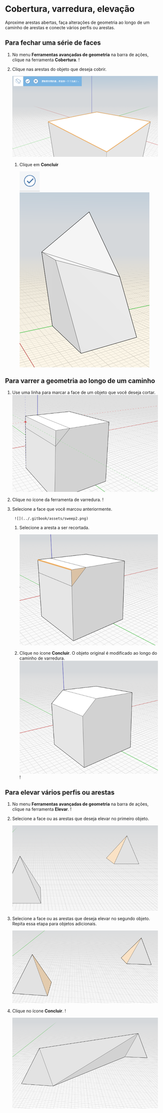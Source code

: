 # Cobertura, varredura, elevação

Aproxime arestas abertas, faça alterações de geometria ao longo de um caminho de arestas e conecte vários perfis ou arestas.

## Para fechar uma série de faces

1. No menu **Ferramentas avançadas de geometria** na barra de ações, clique na ferramenta **Cobertura**. \![](<../.gitbook/assets/cover-tool (1).png>)
2.  Clique nas arestas do objeto que deseja cobrir.

    <img src="../.gitbook/assets/cover_tool1.png" alt="" data-size="original">

    1.  Clique em **Concluir**

        <img src="../.gitbook/assets/guid-e23d787e-5f90-4de1-b690-03306f0cb4b2-low (1) (1) (2).png" alt="" data-size="original"><img src="../.gitbook/assets/cover-finish.PNG" alt="" data-size="original">

## Para varrer a geometria ao longo de um caminho

1. Use uma linha para marcar a face de um objeto que você deseja cortar. ![](../.gitbook/assets/sweep.png)
2. Clique no ícone da ferramenta de varredura. \![](<../.gitbook/assets/sweep-tool (1).png>)
3.  Selecione a face que você marcou anteriormente.

    ```
     ![](../.gitbook/assets/sweep2.png) 
    ```

    1.  Selecione a aresta a ser recortada.

        <img src="../.gitbook/assets/sweep3.png" alt="" data-size="original">
    2. Clique no ícone **Concluir**. O objeto original é modificado ao longo do caminho de varredura. ![](../.gitbook/assets/sweep4.png)\![](<../.gitbook/assets/guid-e23d787e-5f90-4de1-b690-03306f0cb4b2-low (1) (1) (1).png>)

## Para elevar vários perfis ou arestas

1. No menu **Ferramentas avançadas de geometria** na barra de ações, clique na ferramenta **Elevar**. \![](<../.gitbook/assets/loft-tool (1).png>)
2.  Selecione a face ou as arestas que deseja elevar no primeiro objeto.

    <img src="../.gitbook/assets/loft1.png" alt="" data-size="original">
3.  Selecione a face ou as arestas que deseja elevar no segundo objeto. Repita essa etapa para objetos adicionais.

    <img src="../.gitbook/assets/loft2.png" alt="" data-size="original">
4.  Clique no ícone **Concluir**. \![](<../.gitbook/assets/guid-e23d787e-5f90-4de1-b690-03306f0cb4b2-low (1) (1) (2) (1).png>)

    <img src="../.gitbook/assets/loft3.png" alt="" data-size="original">
